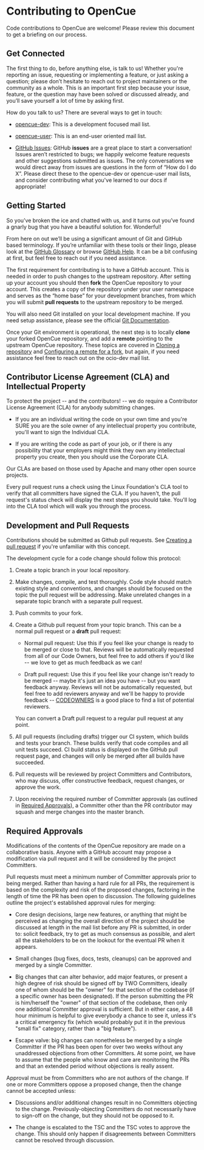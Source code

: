 # Contributing to OpenCue

Code contributions to OpenCue are welcome! Please review this document to get
a briefing on our process.

## Get Connected

The first thing to do, before anything else, is talk to us! Whether you're
reporting an issue, requesting or implementing a feature, or just asking a
question; please don’t hesitate to reach out to project maintainers or the
community as a whole. This is an important first step because your issue,
feature, or the question may have been solved or discussed already, and you’ll
save yourself a lot of time by asking first.

How do you talk to us? There are several ways to get in touch:

* [opencue-dev](https://lists.aswf.io/g/opencue-dev):
This is a development focused mail list.

* [opencue-user](https://lists.aswf.io/g/opencue-user):
This is an end-user oriented mail list.

* [GitHub Issues](https://github.com/AcademySoftwareFoundation/OpenCue/issues):
GitHub **issues** are a great place to start a conversation! Issues aren’t
restricted to bugs; we happily welcome feature requests and other suggestions
submitted as issues. The only conversations we would direct away from issues are
questions in the form of “How do I do X”. Please direct these to the opencue-dev
or opencue-user mail lists, and consider contributing what you've learned to
our docs if appropriate!

## Getting Started

So you’ve broken the ice and chatted with us, and it turns out you’ve found a
gnarly bug that you have a beautiful solution for. Wonderful!

From here on out we’ll be using a significant amount of Git and GitHub based
terminology. If you’re unfamiliar with these tools or their lingo, please look
at the [GitHub Glossary](https://help.github.com/articles/github-glossary/) or
browse [GitHub Help](https://help.github.com/). It can be a bit confusing at
first, but feel free to reach out if you need assistance.

The first requirement for contributing is to have a GitHub account. This is
needed in order to push changes to the upstream repository. After setting up
your account you should then **fork** the OpenCue repository to your
account. This creates a copy of the repository under your user namespace and
serves as the “home base” for your development branches, from which you will
submit **pull requests** to the upstream repository to be merged.

You will also need Git installed on your local development machine. If you need
setup assistance, please see the official
[Git Documentation](https://git-scm.com/doc).

Once your Git environment is operational, the next step is to locally
**clone** your forked OpenCue repository, and add a **remote** pointing to
the upstream OpenCue repository. These topics are covered in
[Cloning a repository](https://help.github.com/articles/cloning-a-repository/)
and
[Configuring a remote for a fork](https://help.github.com/articles/configuring-a-remote-for-a-fork/),
but again, if you need assistance feel free to reach out on the ocio-dev mail
list.

## Contributor License Agreement (CLA) and Intellectual Property

To protect the project -- and the contributors! -- we do require a
Contributor License Agreement (CLA) for anybody submitting changes.

* If you are an individual writing the code on your own time and you're SURE
you are the sole owner of any intellectual property you contribute, you'll
want to sign the Individual CLA.

* If you are writing the code as part of your job, or if there is any
possibility that your employers might think they own any intellectual
property you create, then you should use the Corporate CLA.

Our CLAs are based on those used by Apache and many other open source
projects.

Every pull request runs a check using the Linux Foundation's CLA tool
to verify that all committers have signed the CLA. If you haven't,
the pull request's status check will display the next steps you should
take. You'll log into the CLA tool which will walk you through the
process.

## Development and Pull Requests

Contributions should be submitted as Github pull requests. See
[Creating a pull request](https://help.github.com/articles/creating-a-pull-request/)
if you're unfamiliar with this concept.

The development cycle for a code change should follow this protocol:

1. Create a topic branch in your local repository.

2. Make changes, compile, and test thoroughly. Code style should match existing
style and conventions, and changes should be focused on the topic the pull
request will be addressing. Make unrelated changes in a separate topic branch
with a separate pull request.

3. Push commits to your fork.

4. Create a Github pull request from your topic branch. This can be
a normal pull request or a **draft** pull request:

   -  Normal pull request: Use this if you feel like your change is
   ready to be merged or close to that. Reviews will be automatically
   requested from all of our Code Owners, but feel free to add others
   if you'd like -- we love to get as much feedback as we can!
   
   -  Draft pull request: Use this if you feel like your change isn't
   ready to be merged -- maybe it's just an idea you have -- but
   you want feedback anyway. Reviews will not be automatically
   requested, but feel free to add reviewers anyway and we'll be happy
   to provide feedback -- [CODEOWNERS](./CODEOWNERS) is a good place
   to find a list of potential reviewers.
   
   You can convert a Draft pull request to a regular pull request at any point. 

5. All pull requests (including drafts) trigger our CI system, which builds and
tests your branch. These builds verify that code compiles and all unit tests
succeed. CI build status is displayed on the GitHub pull request page, and
changes will only be merged after all builds have succeeded.

6. Pull requests will be reviewed by project Committers and Contributors,
who may discuss, offer constructive feedback, request changes, or approve
the work.

7. Upon receiving the required number of Committer approvals (as outlined
in [Required Approvals](#required-approvals)), a Committer other than the PR
contributor may squash and merge changes into the master branch.

## Required Approvals

Modifications of the contents of the OpenCue repository are made on a
collaborative basis. Anyone with a GitHub account may propose a modification via
pull request and it will be considered by the project Committers.

Pull requests must meet a minimum number of Committer approvals prior to being
merged. Rather than having a hard rule for all PRs, the requirement is based on
the complexity and risk of the proposed changes, factoring in the length of
time the PR has been open to discussion. The following guidelines outline the
project's established approval rules for merging:

* Core design decisions, large new features, or anything that might be perceived
as changing the overall direction of the project should be discussed at length
in the mail list before any PR is submitted, in order to: solicit feedback, try
to get as much consensus as possible, and alert all the stakeholders to be on
the lookout for the eventual PR when it appears.

* Small changes (bug fixes, docs, tests, cleanups) can be approved and merged by
a single Committer.

* Big changes that can alter behavior, add major features, or present a high
degree of risk should be signed off by TWO Committers, ideally one of whom
should be the "owner" for that section of the codebase (if a specific owner
has been designated). If the person submitting the PR is him/herself the "owner"
of that section of the codebase, then only one additional Committer approval is
sufficient. But in either case, a 48 hour minimum is helpful to give everybody a
chance to see it, unless it's a critical emergency fix (which would probably put
it in the previous "small fix" category, rather than a "big feature").

* Escape valve: big changes can nonetheless be merged by a single Committer if
the PR has been open for over two weeks without any unaddressed objections from
other Committers. At some point, we have to assume that the people who know and
care are monitoring the PRs and that an extended period without objections is
really assent.

Approval must be from Committers who are not authors of the change. If one or
more Committers oppose a proposed change, then the change cannot be accepted
unless:

* Discussions and/or additional changes result in no Committers objecting to the
change. Previously-objecting Committers do not necessarily have to sign-off on
the change, but they should not be opposed to it.

* The change is escalated to the TSC and the TSC votes to approve the change.
This should only happen if disagreements between Committers cannot be resolved
through discussion.

